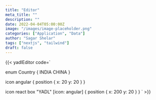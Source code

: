 ```yaml
---
title: "Editor"
meta_title: ""
description: ""
date: 2022-04-04T05:00:00Z
image: "/images/image-placeholder.png"
categories: ["Application", "Data"]
author: "Sagar Shelar"
tags: ["nextjs", "tailwind"]
draft: false
---
```


{{< yadlEditor code=`

enum Country {
  INDIA
  CHINA
}

icon angular {
    position {
        x: 20 y: 20
    }
}

icon react
box "YADL" [icon: angular] {
    position {
        x: 200 y: 20
    }
}
` >}}
